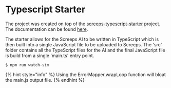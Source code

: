 # Typescript Starter

The project was created on top of the [screeps-typescript-starter](https://github.com/screepers/screeps-typescript-starter) project. The documentation can be found [here](https://screepers.gitbook.io/screeps-typescript-starter/).

The starter allows for the Screeps AI to be written in TypeScript which is then built into a single JavaScript file to be uploaded to Screeps. The 'src' folder contains all the TypeScript files for the AI and the final JavaScript file is build from a single 'main.ts' entry point. 

```
$ npm run watch-sim
```

{% hint style="info" %}
 Using the ErrorMapper.wrapLoop function will bloat the main.js output file.
{% endhint %}

